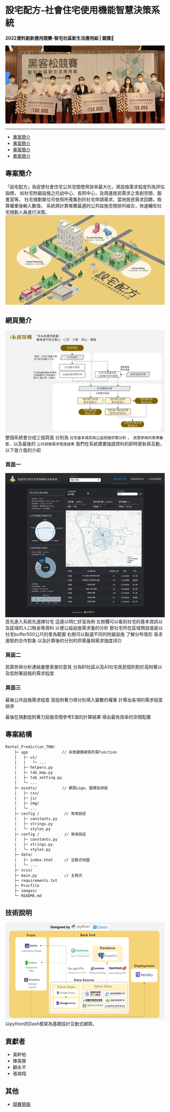 # 設宅配方-社會住宅使用機能智慧決策系統
**2022資料創新應用競賽-智宅社區新生活應用組 | 銀獎🥈**


![活動相片](/images/event_photo.jpg)

----

- [專案簡介](#專案簡介)
- [專案簡介](#專案簡介)
- [專案簡介](#專案簡介)
- [專案簡介](#專案簡介)

## 專案簡介
「設宅配方」為促使社會住宅公共空間使用效率最大化，將設施需求程度列為評估指標， 如社宅附屬設施之托幼中心、長照中心，及周邊居民需求之青創空間、圖書室等。 社宅規劃單位可依照所蒐集到的社宅申請需求、當地居民需求回饋，換算權重後輸入數值， 系統將計算推薦最適的公共設施空間排列組合，快速輔佐社宅規劃人員進行決策。
![封面](/images/Picture3.png)

## 網頁簡介
![系統架構](/images/Picture1.png)
整個系統會分成三個頁面 
分別為 `社宅基本資訊與公益設施供需分析` 、 `民眾參與的表單彙整`、以及最後的 `公共設施需求程度結果`
我們在系統建置強調資料的即時更新與互動，以下是介面的介紹

### 頁面一
![頁面一](./images/Web1.png)
首先進入系統先選擇社宅 這邊以明仁好室為例 左側欄可以看到社宅的基本資訊以及區域的人口租金等資料
以便公益設施需求量的分析
那社宅所在區域預設值是以社宅buffer500公尺的里為範圍
右側可以點選不同的附屬設施 了解分布情形 尋求進駐的合作對象
以及計算後的分別的供需量與需求強度(B2)

### 頁面二
民眾參與分析連結彙整表單的意見
分為B1社區以及A1社宅居民個別對於高附著以及低附著設施的需求程度

### 頁面三
最後公共設施需求程度
高低附著力填分別填入變數的權重 
計算出各項的需求程度排序

最後在規劃低附著力設施空間參考E值的計算結果 得出最有效率的空間配置



## 專案結構
```
Rental_Prediction_TNN/
    ├─ app               // 存放建置網頁所需function
    |   ├─ ui/
    |   |   └─ ...
    |   ├─ helpers.py
    |   ├─ tab_map.py                
    |   ├─ tab_setting.py
    |   └─ ...    
    ├─ assets/           // 網頁Logo、圖標及排版
    |   ├─ css/
    |   ├─ js/
    |   ├─ img/
    |   └─ ...
    ├─ config /           // 常用設定
    |   ├─ constants.py
    |   ├─ strings.py
    |   └─ styles.py
    ├─ config /           // 常用設定
    |   ├─ constants.py
    |   ├─ strings.py
    |   └─ styles.py
    ├─ data/   
    |   ├─ index.html     // 互動式地圖
    |   └─ ...                
    ├─ scss/            
    ├─ main.py            // 主程式
    ├─ requirements.txt          
    ├─ Procfile
    ├─ images/        
    └─ README.md  
```


## 技術說明
![技術架構](/images/Picture2.png)
以python的Dash框架為基礎設計互動式網頁。

## 貢獻者
- 黃軒柏
- 陳美靜
- 顧永平
- 張竣翔

## 其他
- [競賽簡報]()
